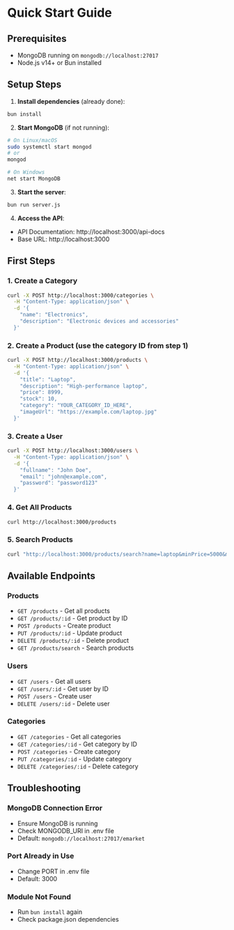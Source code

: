 # Quick Start Guide

## Prerequisites
- MongoDB running on `mongodb://localhost:27017`
- Node.js v14+ or Bun installed

## Setup Steps

1. **Install dependencies** (already done):
```bash
bun install
```

2. **Start MongoDB** (if not running):
```bash
# On Linux/macOS
sudo systemctl start mongod
# or
mongod

# On Windows
net start MongoDB
```

3. **Start the server**:
```bash
bun run server.js
```

4. **Access the API**:
- API Documentation: http://localhost:3000/api-docs
- Base URL: http://localhost:3000

## First Steps

### 1. Create a Category
```bash
curl -X POST http://localhost:3000/categories \
  -H "Content-Type: application/json" \
  -d '{
    "name": "Electronics",
    "description": "Electronic devices and accessories"
  }'
```

### 2. Create a Product (use the category ID from step 1)
```bash
curl -X POST http://localhost:3000/products \
  -H "Content-Type: application/json" \
  -d '{
    "title": "Laptop",
    "description": "High-performance laptop",
    "price": 8999,
    "stock": 10,
    "category": "YOUR_CATEGORY_ID_HERE",
    "imageUrl": "https://example.com/laptop.jpg"
  }'
```

### 3. Create a User
```bash
curl -X POST http://localhost:3000/users \
  -H "Content-Type: application/json" \
  -d '{
    "fullname": "John Doe",
    "email": "john@example.com",
    "password": "password123"
  }'
```

### 4. Get All Products
```bash
curl http://localhost:3000/products
```

### 5. Search Products
```bash
curl "http://localhost:3000/products/search?name=laptop&minPrice=5000&maxPrice=10000"
```

## Available Endpoints

### Products
- `GET /products` - Get all products
- `GET /products/:id` - Get product by ID
- `POST /products` - Create product
- `PUT /products/:id` - Update product
- `DELETE /products/:id` - Delete product
- `GET /products/search` - Search products

### Users
- `GET /users` - Get all users
- `GET /users/:id` - Get user by ID
- `POST /users` - Create user
- `DELETE /users/:id` - Delete user

### Categories
- `GET /categories` - Get all categories
- `GET /categories/:id` - Get category by ID
- `POST /categories` - Create category
- `PUT /categories/:id` - Update category
- `DELETE /categories/:id` - Delete category

## Troubleshooting

### MongoDB Connection Error
- Ensure MongoDB is running
- Check MONGODB_URI in .env file
- Default: `mongodb://localhost:27017/emarket`

### Port Already in Use
- Change PORT in .env file
- Default: 3000

### Module Not Found
- Run `bun install` again
- Check package.json dependencies
